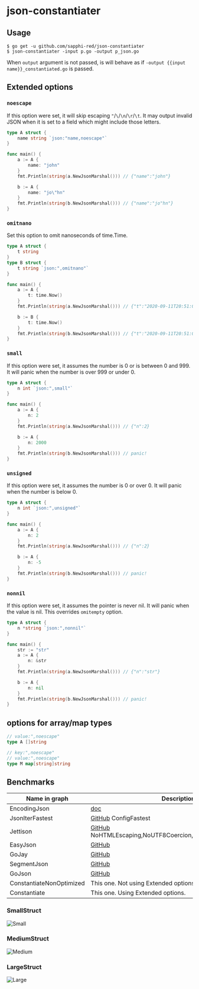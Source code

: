 # json-constantiater

## Usage
```shell
$ go get -u github.com/sapphi-red/json-constantiater
$ json-constantiater -input p.go -output p_json.go
```

When `output` argument is not passed, is will behave as if `-output {{input name}}_constantiated.go` is passed.

## Extended options
### `noescape`
If this option were set, it will skip escaping `"`/`\`/`\n`/`\r`/`\t`.
It may output invalid JSON when it is set to a field which might include those letters.

```go
type A struct {
	name string `json:"name,noescape"`
}

func main() {
	a := A {
		name: "john"
	}
	fmt.Println(string(a.NewJsonMarshal())) // {"name":"john"}

	b := A {
		name: "jo\"hn"
	}
	fmt.Println(string(b.NewJsonMarshal())) // {"name":"jo"hn"}
}
```

### `omitnano`
Set this option to omit nanoseconds of time.Time.

```go
type A struct {
	t string
}
type B struct {
	t string `json:",omitnano"`
}

func main() {
	a := A {
		t: time.Now()
	}
	fmt.Println(string(a.NewJsonMarshal())) // {"t":"2020-09-11T20:51:06.5260311+09:00"}

	b := B {
		t: time.Now()
	}
	fmt.Println(string(b.NewJsonMarshal())) // {"t":"2020-09-11T20:51:06+09:00"}
}
```

### `small`
If this option were set, it assumes the number is 0 or is between 0 and 999.
It will panic when the number is over 999 or under 0.

```go
type A struct {
	n int `json:",small"`
}

func main() {
	a := A {
		n: 2
	}
	fmt.Println(string(a.NewJsonMarshal())) // {"n":2}

	b := A {
		n: 2000
	}
	fmt.Println(string(b.NewJsonMarshal())) // panic!
}
```

### `unsigned`
If this option were set, it assumes the number is 0 or over 0.
It will panic when the number is below 0.

```go
type A struct {
	n int `json:",unsigned"`
}

func main() {
	a := A {
		n: 2
	}
	fmt.Println(string(a.NewJsonMarshal())) // {"n":2}

	b := A {
		n: -5
	}
	fmt.Println(string(b.NewJsonMarshal())) // panic!
}
```

### `nonnil`
If this option were set, it assumes the pointer is never nil.
It will panic when the value is nil.
This overrides `omitempty` option.

```go
type A struct {
	n *string `json:",nonnil"`
}

func main() {
	str := "str"
	a := A {
		n: &str
	}
	fmt.Println(string(a.NewJsonMarshal())) // {"n":"str"}

	b := A {
		n: nil
	}
	fmt.Println(string(b.NewJsonMarshal())) // panic!
}
```

## options for array/map types
```go
// value:",noescape"
type A []string

// key:",noescape"
// value:",noescape"
type M map[string]string
```

## Benchmarks

|Name in graph|Description|
|---|---|
|EncodingJson|[doc](https://golang.org/pkg/encoding/json/)|
|JsonIterFastest|[GitHub](https://github.com/json-iterator/go) ConfigFastest|
|Jettison|[GitHub](https://github.com/wI2L/jettison) NoHTMLEscaping,NoUTF8Coercion,UnsortedMap,NoCompact|
|EasyJson|[GitHub](https://github.com/mailru/easyjson)|
|GoJay|[GitHub](https://github.com/francoispqt/gojay)|
|SegmentJson|[GitHub](https://github.com/segmentio/encoding/blob/master/json/README.md)|
|GoJson|[GitHub](https://github.com/goccy/go-json)|
|ConstantiateNonOptimized|This one. Not using Extended options.|
|Constantiate|This one. Using Extended options.|

### SmallStruct
![Small](https://user-images.githubusercontent.com/49056869/97721180-77e53680-1b0c-11eb-8d47-35fdd73d33dd.png)

### MediumStruct
![Medium](https://user-images.githubusercontent.com/49056869/97721178-77e53680-1b0c-11eb-8f78-9f3c92ecde3b.png)

### LargeStruct
![Large](https://user-images.githubusercontent.com/49056869/97721175-76b40980-1b0c-11eb-82b3-8e63ffb6ce19.png)

